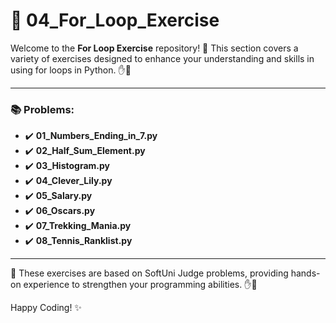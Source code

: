 # 🐍 04_For_Loop_Exercise

Welcome to the **For Loop Exercise** repository! 🎉 This section covers a variety of exercises designed to enhance your understanding and skills in using for loops in Python. ✋👋

---

### 📚 Problems:

- ✔️ **01_Numbers_Ending_in_7.py**
- ✔️ **02_Half_Sum_Element.py**
- ✔️ **03_Histogram.py**
- ✔️ **04_Clever_Lily.py**
- ✔️ **05_Salary.py**
- ✔️ **06_Oscars.py**
- ✔️ **07_Trekking_Mania.py**
- ✔️ **08_Tennis_Ranklist.py**

---

🚀 These exercises are based on SoftUni Judge problems, providing hands-on experience to strengthen your programming abilities. ✋👋

Happy Coding! ✨
